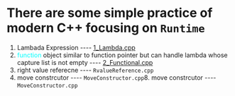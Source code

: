 # There are some simple practice of modern C++ focusing on `Runtime`
1. Lambada Expression ---- [1_Lambda.cpp](1_Lambda.cpp)
2. <font color = 'cyan'> function </font> object similar to function pointer but can handle lambda whose capture list is not empty ---- [2_Functional.cpp](2_Functional.cpp)
3. right value referecne ---- `RvalueReference.cpp`
4. move constrcutor ---- `MoveConstructor.cpp`8. move constrcutor ---- `MoveConstructor.cpp`